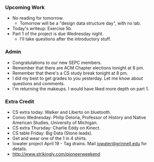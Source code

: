 ### Upcoming Work

* No reading for tomorrow.
    * Tomorrow will be a "design data structure day", with no lab.
* Today's writeup: Exercise 5b.
* Part 1 of the project is due Wednesday night.
    * I'll take questions after the introductory stuff.

### Admin

* Congratulations to our new SEPC members.
* Remember that there are ACM Chapter elections tonight at 8 pm.
* Remember that there's a CS study break tonight at 8 pm.
* I did my best to get grades to you yesterday.  Let me know about 
  questions and comments.
* I'm returning the makeups.  I would have liked more depth on part 1.

### Extra Credit

* CS extra today: Walker and Liberto on bluetooth.
* Convo Wednesday: Philip Deloria, Professor of History and Native American 
  Studies, University of Michigan.
* CS extra Thursday: Charlie Eddy on Kinect.
* CS table Friday: Big Data (Stone leads).
* Get and wear one of the 1 in 4 shirts.
* Iowater project April 19 - Tag drains.  Mail iowater@grinnell.edu for details.
* <http://www.strikingly.com/pioneerweekend>
